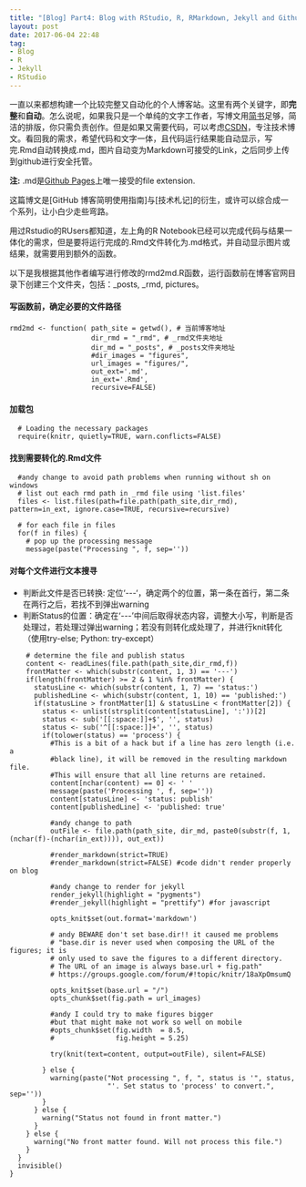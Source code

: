 ```yaml
---
title: "[Blog] Part4: Blog with RStudio, R, RMarkdown, Jekyll and Github"
layout: post
date: 2017-06-04 22:48
tag:
- Blog
- R
- Jekyll
- RStudio
---
```

 
一直以来都想构建一个比较完整又自动化的个人博客站。这里有两个关键字，即**完整**和**自动**。怎么说呢，如果我只是一个单纯的文字工作者，写博文用[简书](http://www.jianshu.com/)足够，简洁的排版，你只需负责创作。但是如果又需要代码，可以考虑[CSDN](http://www.csdn.net/)，专注技术博文。看回我的需求，希望代码和文字一体，且代码运行结果能自动显示，写完.Rmd自动转换成.md，图片自动变为Markdown可接受的Link，之后同步上传到github进行安全托管。
 
**注:** .md是[Github Pages](https://pages.github.com/)上唯一接受的file extension.
 
这篇博文是[GitHub 博客简明使用指南]与[技术札记]的衍生，或许可以综合成一个系列，让小白少走些弯路。
 
用过Rstudio的RUsers都知道，左上角的R Notebook已经可以完成代码与结果一体化的需求，但是要将运行完成的.Rmd文件转化为.md格式，并自动显示图片或结果，就需要用到额外的函数。
 
以下是我根据其他作者编写进行修改的rmd2md.R函数，运行函数前在博客官网目录下创建三个文件夹，包括：_posts, _rmd, pictures。
 
 
#### 写函数前，确定必要的文件路径
 
```
rmd2md <- function( path_site = getwd(), # 当前博客地址
                    dir_rmd = "_rmd", # _rmd文件夹地址
                    dir_md = "_posts", # _posts文件夹地址                              
                    #dir_images = "figures",
                    url_images = "figures/",
                    out_ext='.md', 
                    in_ext='.Rmd', 
                    recursive=FALSE) 
```
 
#### 加载包
 
```
  # Loading the necessary packages
  require(knitr, quietly=TRUE, warn.conflicts=FALSE)
```
 
#### 找到需要转化的.Rmd文件
 
```
  #andy change to avoid path problems when running without sh on windows 
  # list out each rmd path in _rmd file using 'list.files'
  files <- list.files(path=file.path(path_site,dir_rmd), pattern=in_ext, ignore.case=TRUE, recursive=recursive)
  
  # for each file in files
  for(f in files) {
    # pop up the processing message
    message(paste("Processing ", f, sep=''))
```
 
#### 对每个文件进行文本搜寻
  - 判断此文件是否已转换: 定位‘---‘，确定两个的位置，第一条在首行，第二条在两行之后，若找不到弹出warning
  - 判断Status的位置：确定在‘---’中间后取得状态内容，调整大小写，判断是否处理过，若处理过弹出warning；若没有则转化成处理了，并进行knit转化（使用try-else; Python: try-except）
  
```
    # determine the file and publish status
    content <- readLines(file.path(path_site,dir_rmd,f))
    frontMatter <- which(substr(content, 1, 3) == '---')
    if(length(frontMatter) >= 2 & 1 %in% frontMatter) {
      statusLine <- which(substr(content, 1, 7) == 'status:')
      publishedLine <- which(substr(content, 1, 10) == 'published:')
      if(statusLine > frontMatter[1] & statusLine < frontMatter[2]) {
        status <- unlist(strsplit(content[statusLine], ':'))[2]
        status <- sub('[[:space:]]+$', '', status)
        status <- sub('^[[:space:]]+', '', status)
        if(tolower(status) == 'process') {
          #This is a bit of a hack but if a line has zero length (i.e. a
          #black line), it will be removed in the resulting markdown file.
          #This will ensure that all line returns are retained.
          content[nchar(content) == 0] <- ' '
          message(paste('Processing ', f, sep=''))
          content[statusLine] <- 'status: publish'
          content[publishedLine] <- 'published: true'
          
          #andy change to path
          outFile <- file.path(path_site, dir_md, paste0(substr(f, 1, (nchar(f)-(nchar(in_ext)))), out_ext))
          
          #render_markdown(strict=TRUE)
          #render_markdown(strict=FALSE) #code didn't render properly on blog
          
          #andy change to render for jekyll
          render_jekyll(highlight = "pygments")
          #render_jekyll(highlight = "prettify") #for javascript
          
          opts_knit$set(out.format='markdown') 
          
          # andy BEWARE don't set base.dir!! it caused me problems
          # "base.dir is never used when composing the URL of the figures; it is 
          # only used to save the figures to a different directory. 
          # The URL of an image is always base.url + fig.path"
          # https://groups.google.com/forum/#!topic/knitr/18aXpOmsumQ
          
          opts_knit$set(base.url = "/")
          opts_chunk$set(fig.path = url_images)                     
          
          #andy I could try to make figures bigger
          #but that might make not work so well on mobile
          #opts_chunk$set(fig.width  = 8.5,
          #               fig.height = 5.25)
          
          try(knit(text=content, output=outFile), silent=FALSE)
          
        } else {
          warning(paste("Not processing ", f, ", status is '", status, 
                        "'. Set status to 'process' to convert.", sep=''))
        }
      } else {
        warning("Status not found in front matter.")
      }
    } else {
      warning("No front matter found. Will not process this file.")
    }
  }
  invisible()
}
```
 
 
 
